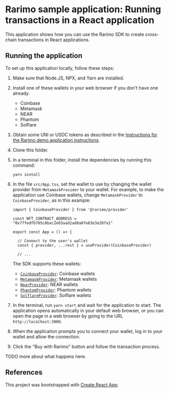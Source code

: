 # Rarimo sample application: Running transactions in a React application

This application shows how you can use the Rarimo SDK to create cross-chain transactions in React applications.

## Running the application

To set up this application locally, follow these steps:

1. Make sure that Node.JS, NPX, and Yarn are installed.

1. Install one of these wallets in your web browser if you don't have one already:

   - Coinbase
   - Metamask
   - NEAR
   - Phantom
   - Solflare

1. Obtain some UNI or USDC tokens as described in the [Instructions for the Rarimo demo application instructions](https://rarimo.gitlab.io/demo-settlement/?path=/story/demo-purchasewithanytoken--demo-instructions&full=true).

1. Clone this folder.

1. In a terminal in this folder, install the dependencies by running this command:

   ```shell
   yarn install
   ```

1. In the file `src/App.tsx`, set the wallet to use by changing the wallet provider from `MetamaskProvider` to your wallet.
For example, to make the application use Coinbase wallets, change `MetamaskProvider` to `CoinbaseProvider`, as in this example:

   ```tsx
   import { CoinbaseProvider } from '@rarimo/provider'

   const NFT_CONTRACT_ADDRESS = "0x77fedfb705c8bac2e03aad2ad8a8fe83e3e20fa1"

   export const App = () => {

     // Connect to the user's wallet
     const { provider, ...rest } = useProvider(CoinbaseProvider)

     // ...
   ```

   The SDK supports these wallets:
   - [`CoinbaseProvider`](https://rarimo.github.io/js-sdk/classes/_rarimo_provider.CoinbaseProvider.html): Coinbase wallets
   - [`MetamaskProvider`](https://rarimo.github.io/js-sdk/classes/_rarimo_provider.MetamaskProvider.html): Metamask wallets
   - [`NearProvider`](https://rarimo.github.io/js-sdk/classes/_rarimo_provider.NearProvider.html): NEAR wallets
   - [`PhantomProvider`](https://rarimo.github.io/js-sdk/classes/_rarimo_provider.PhantomProvider.html): Phantom wallets
   - [`SolflareProvider`](https://rarimo.github.io/js-sdk/classes/_rarimo_provider.SolflareProvider.html): Solflare wallets

1. In the terminal, run `yarn start` and wait for the application to start.
The application opens automatically in your default web browser, or you can open the page in a web browser by going to the URL `http://localhost:3000`.

1. When the application prompts you to connect your wallet, log in to your wallet and allow the connection.

1. Click the "Buy with Rarimo" button and follow the transaction process.


TODO more about what happens here.


## References

This project was bootstrapped with [Create React App](https://github.com/facebook/create-react-app).

